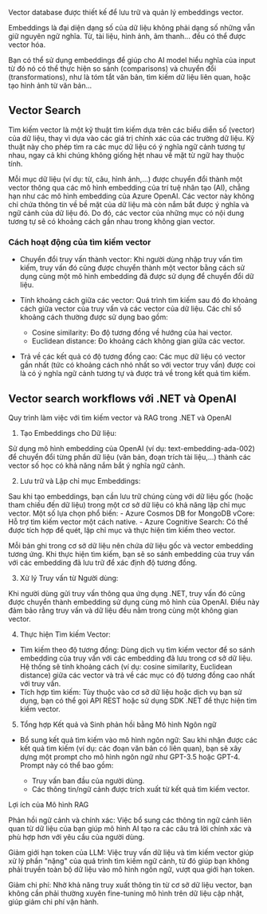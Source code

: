 Vector database được thiết kế để lưu trữ và quản lý embeddings vector.

Embeddings là đại diện dạng số của dữ liệu không phải dạng số những vẫn giữ nguyên ngữ nghĩa. Từ, tài liệu, hình ảnh, âm thanh... đều có thể được vector hóa. 

Bạn có thể sử dụng embeddings để giúp cho AI model hiểu nghĩa của input từ đó nó có thể thực hiện so sánh (comparisons) và chuyển đổi (transformations), như là tóm tắt văn bản, tìm kiếm dữ liệu liên quan, hoặc tạo hình ảnh từ văn bản...

## Vector Search

Tìm kiếm vector là một kỹ thuật tìm kiếm dựa trên các biểu diễn số (vector) của dữ liệu, thay vì dựa vào các giá trị chính xác của các trường dữ liệu. Kỹ thuật này cho phép tìm ra các mục dữ liệu có ý nghĩa ngữ cảnh tương tự nhau, ngay cả khi chúng không giống hệt nhau về mặt từ ngữ hay thuộc tính.

Mỗi mục dữ liệu (ví dụ: từ, câu, hình ảnh,…) được chuyển đổi thành một vector thông qua các mô hình embedding của trí tuệ nhân tạo (AI), chẳng hạn như các mô hình embedding của Azure OpenAI. Các vector này không chỉ chứa thông tin về bề mặt của dữ liệu mà còn nắm bắt được ý nghĩa và ngữ cảnh của dữ liệu đó. Do đó, các vector của những mục có nội dung tương tự sẽ có khoảng cách gần nhau trong không gian vector.

### Cách hoạt động của tìm kiếm vector

- Chuyển đổi truy vấn thành vector: Khi người dùng nhập truy vấn tìm kiếm, truy vấn đó cũng được chuyển thành một vector bằng cách sử dụng cùng một mô hình embedding đã được sử dụng để chuyển đổi dữ liệu.

- Tính khoảng cách giữa các vector: Quá trình tìm kiếm sau đó đo khoảng cách giữa vector của truy vấn và các vector của dữ liệu. Các chỉ số khoảng cách thường được sử dụng bao gồm:

    - Cosine similarity: Đo độ tương đồng về hướng của hai vector.
    - Euclidean distance: Đo khoảng cách không gian giữa các vector.

- Trả về các kết quả có độ tương đồng cao: Các mục dữ liệu có vector gần nhất (tức có khoảng cách nhỏ nhất so với vector truy vấn) được coi là có ý nghĩa ngữ cảnh tương tự và được trả về trong kết quả tìm kiếm.

## Vector search workflows với .NET và OpenAI

Quy trình làm việc với tìm kiếm vector và RAG trong .NET và OpenAI

1. Tạo Embeddings cho Dữ liệu: 

Sử dụng mô hình embedding của OpenAI (ví dụ: text-embedding-ada-002) để chuyển đổi từng phần dữ liệu (văn bản, đoạn trích tài liệu,...) thành các vector số học có khả năng nắm bắt ý nghĩa ngữ cảnh.

2. Lưu trữ và Lập chỉ mục Embeddings:

Sau khi tạo embeddings, bạn cần lưu trữ chúng cùng với dữ liệu gốc (hoặc tham chiếu đến dữ liệu) trong một cơ sở dữ liệu có khả năng lập chỉ mục vector. Một số lựa chọn phổ biến:
    - Azure Cosmos DB for MongoDB vCore: Hỗ trợ tìm kiếm vector một cách native.
    - Azure Cognitive Search: Có thể được tích hợp để quét, lập chỉ mục và thực hiện tìm kiếm theo vector.

Mỗi bản ghi trong cơ sở dữ liệu nên chứa dữ liệu gốc và vector embedding tương ứng. Khi thực hiện tìm kiếm, bạn sẽ so sánh embedding của truy vấn với các embedding đã lưu trữ để xác định độ tương đồng.

3. Xử lý Truy vấn từ Người dùng: 

Khi người dùng gửi truy vấn thông qua ứng dụng .NET, truy vấn đó cũng được chuyển thành embedding sử dụng cùng mô hình của OpenAI. Điều này đảm bảo rằng truy vấn và dữ liệu đều nằm trong cùng một không gian vector.

4.  Thực hiện Tìm kiếm Vector:

- Tìm kiếm theo độ tương đồng: Dùng dịch vụ tìm kiếm vector để so sánh embedding của truy vấn với các embedding đã lưu trong cơ sở dữ liệu. Hệ thống sẽ tính khoảng cách (ví dụ: cosine similarity, Euclidean distance) giữa các vector và trả về các mục có độ tương đồng cao nhất với truy vấn.
- Tích hợp tìm kiếm: Tùy thuộc vào cơ sở dữ liệu hoặc dịch vụ bạn sử dụng, bạn có thể gọi API REST hoặc sử dụng SDK .NET để thực hiện tìm kiếm vector.

5. Tổng hợp Kết quả và Sinh phản hồi bằng Mô hình Ngôn ngữ

- Bổ sung kết quả tìm kiếm vào mô hình ngôn ngữ: 
Sau khi nhận được các kết quả tìm kiếm (ví dụ: các đoạn văn bản có liên quan), bạn sẽ xây dựng một prompt cho mô hình ngôn ngữ như GPT-3.5 hoặc GPT-4. Prompt này có thể bao gồm:

    - Truy vấn ban đầu của người dùng.
    - Các thông tin/ngữ cảnh được trích xuất từ kết quả tìm kiếm vector.

Lợi ích của Mô hình RAG

Phản hồi ngữ cảnh và chính xác:
Việc bổ sung các thông tin ngữ cảnh liên quan từ dữ liệu của bạn giúp mô hình AI tạo ra các câu trả lời chính xác và phù hợp hơn với yêu cầu của người dùng.

Giảm giới hạn token của LLM:
Việc truy vấn dữ liệu và tìm kiếm vector giúp xử lý phần "nặng" của quá trình tìm kiếm ngữ cảnh, từ đó giúp bạn không phải truyền toàn bộ dữ liệu vào mô hình ngôn ngữ, vượt qua giới hạn token.

Giảm chi phí:
Nhờ khả năng truy xuất thông tin từ cơ sở dữ liệu vector, bạn không cần phải thường xuyên fine-tuning mô hình trên dữ liệu cập nhật, giúp giảm chi phí vận hành.